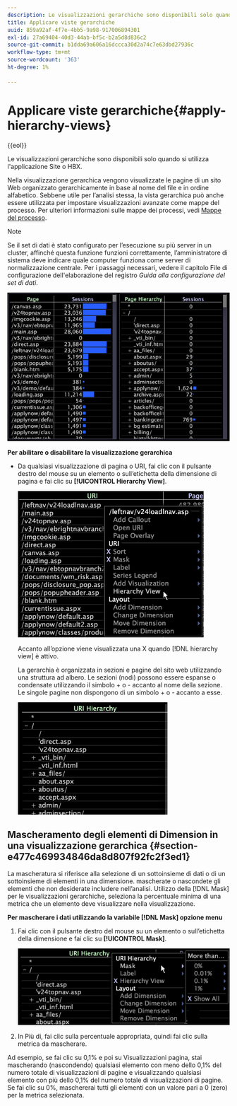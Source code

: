 ```yaml
---
description: Le visualizzazioni gerarchiche sono disponibili solo quando si utilizza l'applicazione Site o HBX.
title: Applicare viste gerarchiche
uuid: 859a92af-4f7e-4bb5-9a98-917006894301
exl-id: 27a69404-40d3-44ab-bf5c-b2a5d8d836c2
source-git-commit: b1dda69a606a16dccca30d2a74c7e63dbd27936c
workflow-type: tm+mt
source-wordcount: '363'
ht-degree: 1%

---
```


# Applicare viste gerarchiche{#apply-hierarchy-views}

{{eol}}

Le visualizzazioni gerarchiche sono disponibili solo quando si utilizza l&#39;applicazione Site o HBX.

Nella visualizzazione gerarchica vengono visualizzate le pagine di un sito Web organizzato gerarchicamente in base al nome del file e in ordine alfabetico. Sebbene utile per l’analisi stessa, la vista gerarchica può anche essere utilizzata per impostare visualizzazioni avanzate come mappe del processo. Per ulteriori informazioni sulle mappe dei processi, vedi [Mappe del processo](../../../../home/c-get-started/c-analysis-vis/c-proc-maps/c-proc-maps.md#concept-880aee224404429785b733a4e80d275e).

>[!NOTE]
>
>Se il set di dati è stato configurato per l’esecuzione su più server in un cluster, affinché questa funzione funzioni correttamente, l’amministratore di sistema deve indicare quale computer funziona come server di normalizzazione centrale. Per i passaggi necessari, vedere il capitolo File di configurazione dell&#39;elaborazione del registro *Guida alla configurazione del set di dati*.

![](assets/vis_Table_CompareHierarchy.png)

**Per abilitare o disabilitare la visualizzazione gerarchica**

* Da qualsiasi visualizzazione di pagina o URI, fai clic con il pulsante destro del mouse su un elemento o sull’etichetta della dimensione di pagina e fai clic su **[!UICONTROL Hierarchy View]**.

   ![](assets/mnu_Table_HierarchyView.png)

   Accanto all’opzione viene visualizzata una X quando [!DNL hierarchy view] è attivo.

   La gerarchia è organizzata in sezioni e pagine del sito web utilizzando una struttura ad albero. Le sezioni (nodi) possono essere espanse o condensate utilizzando il simbolo + o - accanto al nome della sezione. Le singole pagine non dispongono di un simbolo + o - accanto a esse.

   ![](assets/vis_Table_HierarchyView_Expanded.png)

## Mascheramento degli elementi di Dimension in una visualizzazione gerarchica {#section-e477c469934846da8d807f92fc2f3ed1}

La mascheratura si riferisce alla selezione di un sottoinsieme di dati o di un sottoinsieme di elementi in una dimensione. mascherate o nascondete gli elementi che non desiderate includere nell’analisi. Utilizzo della [!DNL Mask] per le visualizzazioni gerarchiche, seleziona la percentuale minima di una metrica che un elemento deve visualizzare nella visualizzazione.

**Per mascherare i dati utilizzando la variabile [!DNL Mask] opzione menu**

1. Fai clic con il pulsante destro del mouse su un elemento o sull’etichetta della dimensione e fai clic su **[!UICONTROL Mask]**.

   ![](assets/mnu_Table_HierarchyView_Masking.png)

1. In Più di, fai clic sulla percentuale appropriata, quindi fai clic sulla metrica da mascherare.

Ad esempio, se fai clic su 0,1% e poi su Visualizzazioni pagina, stai mascherando (nascondendo) qualsiasi elemento con meno dello 0,1% del numero totale di visualizzazioni di pagine e visualizzando qualsiasi elemento con più dello 0,1% del numero totale di visualizzazioni di pagine. Se fai clic su 0%, maschererai tutti gli elementi con un valore pari a 0 (zero) per la metrica selezionata.
